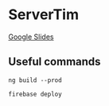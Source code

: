 # ServerTim

[Google Slides](https://docs.google.com/presentation/d/1eUrkBFRdIqEpTjrRAINmEZqloZ5nAI7IZnvR7oFk2yQ/edit?usp=sharing)

## Useful commands

`ng build --prod`

`firebase deploy`
